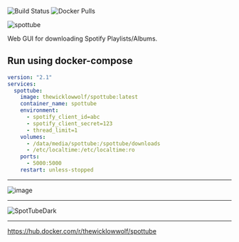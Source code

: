 ![Build Status](https://github.com/TheWicklowWolf/SpotTube/actions/workflows/main.yml/badge.svg)
![Docker Pulls](https://img.shields.io/docker/pulls/thewicklowwolf/spottube.svg)


![spottube](https://github.com/TheWicklowWolf/SpotTube/assets/111055425/a99d7c70-c37c-4d65-b25d-04bf3bfdd37a)


Web GUI for downloading Spotify Playlists/Albums.


## Run using docker-compose

```yaml
version: "2.1"
services:
  spottube:
    image: thewicklowwolf/spottube:latest
    container_name: spottube
    environment:
      - spotify_client_id=abc
      - spotify_client_secret=123
      - thread_limit=1
    volumes:
      - /data/media/spottube:/spottube/downloads
      - /etc/localtime:/etc/localtime:ro
    ports:
      - 5000:5000
    restart: unless-stopped
```

---


![image](https://github.com/TheWicklowWolf/SpotTube/assets/111055425/6a52236b-330f-4761-97c0-3a526c22604f)


---


![SpotTubeDark](https://github.com/TheWicklowWolf/SpotTube/assets/111055425/5e4f0ed2-07e5-4915-bfb8-56e2e4a06b02)


---

https://hub.docker.com/r/thewicklowwolf/spottube
